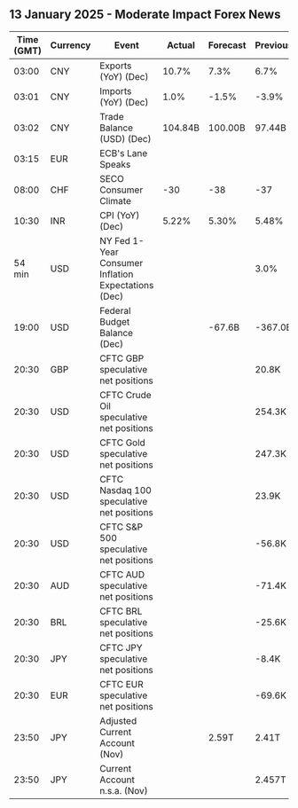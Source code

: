 ## 13 January 2025 - Moderate Impact Forex News

| Time (GMT) | Currency | Event | Actual | Forecast | Previous |
|------|----------|-------|--------|----------|----------|
| 03:00 | CNY | Exports (YoY) (Dec) | 10.7% | 7.3% | 6.7% |
| 03:01 | CNY | Imports (YoY) (Dec) | 1.0% | -1.5% | -3.9% |
| 03:02 | CNY | Trade Balance (USD) (Dec) | 104.84B | 100.00B | 97.44B |
| 03:15 | EUR | ECB's Lane Speaks |  |  |  |
| 08:00 | CHF | SECO Consumer Climate | -30 | -38 | -37 |
| 10:30 | INR | CPI (YoY) (Dec) | 5.22% | 5.30% | 5.48% |
| 54 min | USD | NY Fed 1-Year Consumer Inflation Expectations (Dec) |  |  | 3.0% |
| 19:00 | USD | Federal Budget Balance (Dec) |  | -67.6B | -367.0B |
| 20:30 | GBP | CFTC GBP speculative net positions |  |  | 20.8K |
| 20:30 | USD | CFTC Crude Oil speculative net positions |  |  | 254.3K |
| 20:30 | USD | CFTC Gold speculative net positions |  |  | 247.3K |
| 20:30 | USD | CFTC Nasdaq 100 speculative net positions |  |  | 23.9K |
| 20:30 | USD | CFTC S&P 500 speculative net positions |  |  | -56.8K |
| 20:30 | AUD | CFTC AUD speculative net positions |  |  | -71.4K |
| 20:30 | BRL | CFTC BRL speculative net positions |  |  | -25.6K |
| 20:30 | JPY | CFTC JPY speculative net positions |  |  | -8.4K |
| 20:30 | EUR | CFTC EUR speculative net positions |  |  | -69.6K |
| 23:50 | JPY | Adjusted Current Account (Nov) |  | 2.59T | 2.41T |
| 23:50 | JPY | Current Account n.s.a. (Nov) |  |  | 2.457T |
